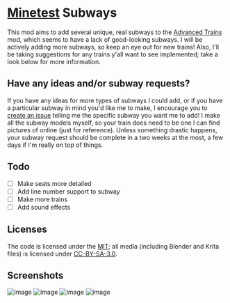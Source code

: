 # [Minetest](https://minetest.net/) Subways

This mod aims to add several unique, real subways to the [Advanced Trains](https://advtrains.de) mod, which seems to have a lack of good-looking subways. I will be actively adding more subways, so keep an eye out for new trains! Also, I'll be taking suggestions for any trains y'all want to see implemented; take a look below for more information.

## Have any ideas and/or subway requests?

If you have any ideas for more types of subways I could add, or if you have a particular subway in mind you'd like me to make, I encourage you to [create an issue](https://github.com/SamMatzko/minetest-subways/issues/new) telling me the specific subway you want me to add! I make all the subway models myself, so your train does need to be one I can find pictures of online (just for reference). Unless something drastic happens, your subway request should be complete in a two weeks at the most, a few days if I'm really on top of things.

## Todo
- [ ] Make seats more detailed
- [ ] Add line number support to subway
- [ ] Make more trains
- [ ] Add sound effects

## Licenses
The code is licensed under the [MIT](https://github.com/SamMatzko/minetest-subways/blob/master/LICENSE.txt); all media (including Blender and Krita files) is licensed under [CC-BY-SA-3.0](http://creativecommons.org/licenses/by-sa/3.0/).

## Screenshots
![image](https://github.com/SamMatzko/minetest-subways/blob/master/screenshots/Screenshot%20from%202022-10-07%2017-12-27.png)
![image](https://github.com/SamMatzko/minetest-subways/blob/master/screenshots/Screenshot%20from%202022-10-07%2017-14-17.png)
![image](https://github.com/SamMatzko/minetest-subways/blob/master/screenshots/Screenshot%20from%202022-10-07%2017-11-05.png)
![image](https://github.com/SamMatzko/minetest-subways/blob/master/screenshots/Screenshot%20from%202022-10-07%2017-12-00.png)
